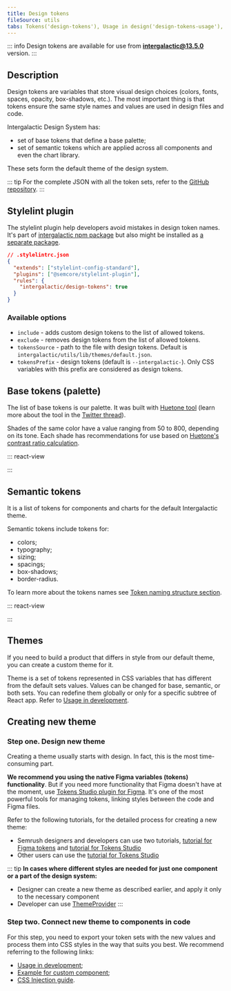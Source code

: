 ```yaml
---
title: Design tokens
fileSource: utils
tabs: Tokens('design-tokens'), Usage in design('design-tokens-usage'), Usage in development('design-tokens-usage-development'), Changelog('design-tokens-changelog')
---
```


::: info
Design tokens are available for use from **intergalactic@13.5.0** version.
:::

## Description

Design tokens are variables that store visual design choices (colors, fonts, spaces, opacity, box-shadows, etc.). The most important thing is that tokens ensure the same style names and values are used in design files and code.

Intergalactic Design System has:

- set of base tokens that define a base palette;
- set of semantic tokens which are applied across all components and even the chart library.

These sets form the default theme of the design system.

::: tip
For the complete JSON with all the token sets, refer to the [GitHub repository](https://github.com/semrush/intergalactic/tree/master/semcore/utils/theme).
:::

## Stylelint plugin

The stylelint plugin help developers avoid mistakes in design token names. It's part of [intergalactic npm package](https://www.npmjs.com/package/intergalactic) but also might be installed as [a separate package](https://www.npmjs.com/package/@semcore/stylelint-plugin).

```json
// .stylelintrc.json
{
  "extends": ["stylelint-config-standard"],
  "plugins": ["@semcore/stylelint-plugin"],
  "rules": {
    "intergalactic/design-tokens": true
  }
}
```

### Available options

- `include` - adds custom design tokens to the list of allowed tokens.
- `exclude` - removes design tokens from the list of allowed tokens.
- `tokensSource` - path to the file with design tokens. Default is `intergalactic/utils/lib/themes/default.json`.
- `tokensPrefix` - design tokens (default is `--intergalactic-`). Only CSS variables with this prefix are considered as design tokens.

## Base tokens (palette)

The list of base tokens is our palette. It was built with [Huetone tool](https://huetone.ardov.me/) (learn more about the tool in the [Twitter thread](https://twitter.com/ardovalexey/status/1447329411678806023)).

Shades of the same color have a value ranging from 50 to 800, depending on its tone. Each shade has recommendations for use based on [Huetone's contrast ratio calculation](https://huetone.ardov.me/).

::: react-view

<script lang="tsx">
import React from 'react';
import tokens from './base-tokens.json';
import BaseTokensTable from '@components/BaseTokens';

const BaseTokens = () => <BaseTokensTable tokens={tokens} />;

const App = BaseTokens;
</script>

:::

## Semantic tokens

It is a list of tokens for components and charts for the default Intergalactic theme.

Semantic tokens include tokens for:

- colors;
- typography;
- sizing;
- spacings;
- box-shadows;
- border-radius.

To learn more about the tokens names see [Token naming structure section](/style/design-tokens/design-tokens-usage#token-naming-structure).

::: react-view

<script lang="tsx">
import React from 'react';
import tokens from './design-tokens.json';
import DesignTokensTable from '@components/DesignTokens';

const DesignTokens = () => <DesignTokensTable tokens={tokens} />;

const App = DesignTokens;
</script>

:::

## Themes

If you need to build a product that differs in style from our default theme, you can create a custom theme for it.

Theme is a set of tokens represented in CSS variables that has different from the default sets values. Values can be changed for base, semantic, or both sets. You can redefine them globally or only for a specific subtree of React app. Refer to [Usage in development](/style/design-tokens/design-tokens-usage-development).

## Creating new theme

### Step one. Design new theme

Creating a theme usually starts with design. In fact, this is the most time-consuming part.

**We recommend you using the native Figma variables (tokens) functionality**. But if you need more functionality that Figma doesn't have at the moment, use [Tokens Studio plugin for Figma](https://www.figma.com/community/plugin/843461159747178978). It's one of the most powerful tools for managing tokens, linking styles between the code and Figma files.

Refer to the following tutorials, for the detailed process for creating a new theme:

- Semrush designers and developers can use two tutorials, [tutorial for Figma tokens](https://www.figma.com/design/1TV7YbEL3FaV0znCkQtsrC/Themes'-playground-%26-tutorial-%F0%9F%8E%93?node-id=13125-73031&node-type=canvas&t=qOTf0DSn0M8p63of-11) and [tutorial for Tokens Studio](https://www.figma.com/design/K1s6wF8NTH3uNHvjkn6hjc/Themes'-playground-%26-tutorial-%F0%9F%8E%93?m=auto&t=jHrLhhOMB32IMklB-6)
- Other users can use the [tutorial for Tokens Studio](https://www.figma.com/community/file/1274028958101796491/semrush-design-tokens)

::: tip
**In cases where different styles are needed for just one component or a part of the design system:**

- Designer can create a new theme as described earlier, and apply it only to the necessary component
- Developer can use [ThemeProvider](/style/design-tokens/design-tokens-usage-development#themeprovider)
  :::

### Step two. Connect new theme to components in code

For this step, you need to export your token sets with the new values and process them into CSS styles in the way that suits you best. We recommend referring to the following links:

- [Usage in development](/style/design-tokens/design-tokens-usage-development);
- [Example for custom component](/style/design-tokens/design-tokens-usage-development);
- [CSS Injection guide](/style/css-injection/css-injection).

